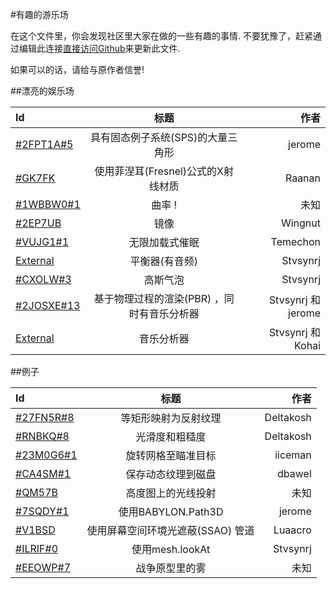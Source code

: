 #有趣的游乐场

在这个文件里，你会发现社区里大家在做的一些有趣的事情.
不要犹豫了，赶紧通过编辑此连接[直接访问Github](https://github.com/BabylonJS/Documentation/tree/master/content/generals/General)来更新此文件.

如果可以的话，请给与原作者信誉!

##漂亮的娱乐场

| Id | 标题 | 作者|
| :------------ |:---------------:| -----:|
| [#2FPT1A#5](http://www.babylonjs-playground.com/#2FPT1A#5) | 具有固态例子系统(SPS)的大量三角形 | jerome |
| [#GK7FK](http://www.babylonjs-playground.com/#GK7FK) | 使用菲涅耳(Fresnel)公式的X射线材质 | Raanan |
| [#1WBBW0#1](http://www.babylonjs-playground.com/#1WBBW0#1) | 曲率 !| 未知 |
| [#2EP7UB](http://babylonjs-playground.azurewebsites.net/#2EP7UB) | 镜像 | Wingnut |
| [#VUJG1#1](http://www.babylonjs-playground.com/#VUJG1#1) | 无限加载式催眠 | Temechon |
| [External](http://synergy-development.fr/equalonyzer/) | 平衡器(有音频) | Stvsynrj |
| [#CXOLW#3](http://www.babylonjs-playground.com/#CXOLW#3) | 高斯气泡 | Stvsynrj |
| [#2JOSXE#13](http://www.babylonjs-playground.com/#2JOSXE#13) | 基于物理过程的渲染(PBR) ，同时有音乐分析器 | Stvsynrj 和 jerome |
| [External](http://synergy-development.fr/babylonyzer/) | 音乐分析器 | Stvsynrj 和 Kohai |


##例子

| Id | 标题 | 作者 |
| :------------ |:---------------:| -----:|
| [#27FN5R#8](http://www.babylonjs-playground.com/#27FN5R#8) | 等矩形映射为反射纹理 | Deltakosh |
| [#RNBKQ#8](http://www.babylonjs-playground.com/#RNBKQ#8) | 光滑度和粗糙度 | Deltakosh |
| [#23M0G6#1](http://www.babylonjs-playground.com/#23M0G6#1) | 旋转网格至瞄准目标 | iiceman |
| [#CA4SM#1](http://www.babylonjs-playground.com/#CA4SM#1) | 保存动态纹理到磁盘 | dbawel |
| [#QM57B](http://www.babylonjs-playground.com/#QM57B) | 高度图上的光线投射 | 未知 |
| [#7SQDY#1](http://www.babylonjs-playground.com/#7SQDY#1) | 使用BABYLON.Path3D | jerome |
| [#V1BSD](http://www.babylonjs-playground.com/#V1BSD) | 使用屏幕空间环境光遮蔽(SSAO) 管道 | Luaacro |
| [#ILRIF#0](http://www.babylonjs-playground.com/#ILRIF#0) | 使用mesh.lookAt | Stvsynrj |
| [#EEOWP#7](http://www.babylonjs-playground.com/#EEOWP#7) | 战争原型里的雾 | 未知 |






